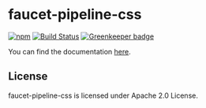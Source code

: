 # faucet-pipeline-css
[![npm](https://img.shields.io/npm/v/faucet-pipeline-css.svg)](https://www.npmjs.com/package/faucet-pipeline-css)
[![Build Status](https://travis-ci.org/faucet-pipeline/faucet-pipeline-css.svg?branch=master)](https://travis-ci.org/faucet-pipeline/faucet-pipeline-css)
[![Greenkeeper badge](https://badges.greenkeeper.io/faucet-pipeline/faucet-pipeline-css.svg)](https://greenkeeper.io)

You can find the documentation [here](http://www.faucet-pipeline.org).

## License

faucet-pipeline-css is licensed under Apache 2.0 License.
